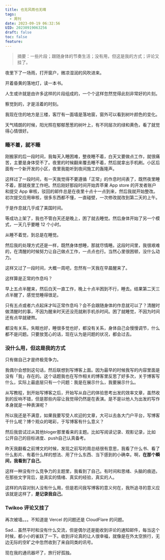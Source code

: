 ```yaml
---
title: 也无风雨也无晴
tags:
  - 周刊
date: 2023-09-19 06:32:56
UID: 20230919063256
draft: false
toc: false
feature:
---
```


> 摘要：一些片段；跟随身体的节奏生活；没有用，但这是我的方式；评论又挂了。

夜里下了一场雨，打开窗户，微凉湿润的风吹进来。

开着昏黄的落地灯，读一本书。

人生或许就是由许多这样的片段组成的，一个个这样忽然觉得此刻非常好的片刻。

<!--more-->

察觉到的，才是活着的时刻。

我现在住的地方是三楼，客厅有一面墙是落地窗，窗外可以看到树叶颜色的变化。

天气晴朗的时候，阳光照在郁郁葱葱的树叶上，有不同层次的绿和黄色，看了就觉得心情很好。

### 睡不着，就不睡

刚搬家的后一段时间，我每天入睡困难，整夜睡不着，白天又要做点工作，就很痛苦，主要是身体受不了。夜里的时候翻来覆去睡不着，然后就拿出手机刷。小区后面有一个新开发的小区，夜里我能听到夜间施工的轰隆声。

这样过了一段时间，有一天我觉得不要遵循「正常」的作息时间表了，既然夜里睡不着，那就夜里工作吧。然后刚好那段时间开始弄苹果 App store 的开发者账户和提交 App 审核，驳回的邮件总是在夜里十点十一点到来，然后我就开始整改。初次提交应用审核，很多东西都不懂，一直碰壁，一次修改就改到第二天的上午。

于是作息就几乎成了美国时间。

等成功上架了，我也不管白天还是晚上，困了就去睡觉。然后身体开始了另一个模式，一天几乎要睡 12 个小时。

从睡不着觉，到总是在睡觉。

然后我的处理方式还是一样，既然身体想睡，那就尽情睡。这段时间里，我很艰难的，在清醒的时候努力让自己做点工作，一点点也行。当然心里很困顿，没什么动力。

这样又过了一段时间，大概一周吧，忽然有一天我在早晨醒来了。

这样算是正常的作息吗？

早上五点半醒来，然后白天一直工作，晚上十点半困到不行，睡去。结果第二天三点半醒了，感觉觉睡得很足。

只有五点或者六点起床才叫正常作息吗？会不会跟随身体的作息就可以了？清醒时做清醒时的事，不因为醒来时天还没亮就刷手机杀时间。困了就睡觉，不因为时间还有点早就硬熬。

都没有关系，失眠也好，睡很多觉也好，都没有关系，身体自己会慢慢调节，什么都不是问题。只要放宽心的话，现在认为是问题的状况，都会过去。

### 没什么用，但这是我的方式

只有做自己才是终极竞争力。

我偶尔会想到这句话，然后联想到写博客上面。因为最早的时候我写的内容里面是没有「我」存在的。这个话题我也在写作相关的博客里反思了好多次，关于博客写什么，实际上最底层只有一个问题：我是在展示什么，我要展示什么。

从写教程，到开始写博客之后，开始写从自己的体验思考出发的效率文章，虽然收到的反响不错，但是那些内容让我觉得仍然是在表演。是不是以他人为出发的写作本身就是一种表演呢？

所以我还是不满意，如果我要写受人欢迎的文章，大可以去各大门户平台，写博客干什么呢？博个观众的喝彩，于写博客有什么意义？

然后我尝试过从其他bloger那里看来的主题。比如写阅读记录、观影记录，比如公开自己的目标进度、push自己认真备考。

昨天我翻看之前博文的时候，发现之前写的周总结很有意思，我看了什么书、看了什么影片、有着什么样的想法、用了什么东西、当下感到的小确幸。啊，**在那个瞬间，我看到了自己**。

这样一种没有什么竞争力的主题里，我看到了自己。有时间和思绪、头脑的痕迹。在那些文字背后，是真实的情绪、真实的经验，真实的人。

这样的内容对别人没有什么用，但是若问我写博客的意义何在，我所追寻的意义应该就是这样了，**是记录我自己**。


### Twikoo 评论又挂了

再次被墙。。。不知道是 Vercel 的问题还是 CloudFlare 的问题。

Sad... 虽然平时和没有什么交流，但是偶尔还是能收到评论的通知邮件，每当这个时候，都小小的雀跃了一下。收到评论真的让人很幸福，就像是在外太空旅行，无边无际的空旷之中忽然收到了来自同类的讯号。

现在我的通讯器坏了，旅行好孤独。
